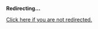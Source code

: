 <!DOCTYPE html>
<html>
<head>
<title>Redirecting...</title>
<link rel="canonical" href="http://blog.jle.im/entry/intro-to-machines-arrows-part-1-stream-and.md"/>
<meta http-equiv="content-type" content="text/html; charset=utf-8" />
<meta http-equiv="refresh" content="0; url=#{destination_path}" />
</head>
<body>
  <p><strong>Redirecting...</strong></p>
  <p><a href='http://blog.jle.im/entry/intro-to-machines-arrows-part-1-stream-and.md'>Click here if you are not redirected.</a></p>
  <script>
    document.location.href = "http://blog.jle.im/entry/intro-to-machines-arrows-part-1-stream-and.md";
  </script>
</body>
</html>
